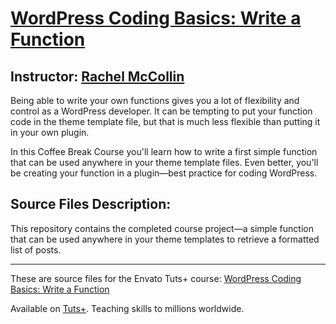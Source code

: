 # [WordPress Coding Basics: Write a Function][published url]
## Instructor: [Rachel McCollin][instructor url]


Being able to write your own functions gives you a lot of flexibility and control as a WordPress developer. It can be tempting to put your function code in the theme template file, but that is much less flexible than putting it in your own plugin.

In this Coffee Break Course you'll learn how to write a first simple function that can be used anywhere in your theme template files. Even better, you'll be creating your function in a plugin—best practice for coding WordPress.  

## Source Files Description:

This repository contains the completed course project—a simple function that can be used anywhere in your theme templates to retrieve a formatted list of posts.

------

These are source files for the Envato Tuts+ course: [WordPress Coding Basics: Write a Function][published url]

Available on [Tuts+](https://tutsplus.com). Teaching skills to millions worldwide.

[published url]: https://code.tutsplus.com/courses/wordpress-coding-basics-write-a-function
[instructor url]: https://tutsplus.com/authors/rachel-mccollin

